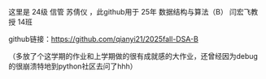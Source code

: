 这里是 24级 信管 苏倩仪 ，此github用于 25年 数据结构与算法（B） 闫宏飞教授 14班

github链接：https://github.com/qianyi21/2025fall-DSA-B

（多放了个这学期的作业和上学期做的很有成就感的大作业，还曾经因为debug的很崩溃特地到python社区去问了hhh）



